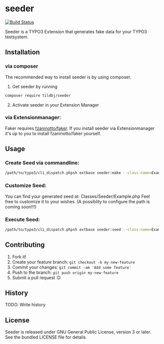 # seeder
[![Build Status](https://travis-ci.org/TildBJ/seeder.svg)](https://travis-ci.org/TildBJ/seeder)

Seeder is a TYPO3 Extension that generates fake data for your TYPO3 testsystem.

## Installation

### via composer

The recommended way to install seeder is by using composer.
1. Get seeder by running
```sh
composer require tildbj/seeder
```
2. Activate seeder in your Extension Manager

### via Extensionmanager:

Faker requires [fzaninotto/faker](https://packagist.org/packages/fzaninotto/faker).
If you install seeder via Extensionmanager it's up to you to install fzaninotto/faker yourself.

## Usage

### Create Seed via commandline:

```sh
/path/to/typo3/cli_dispatch.phpsh extbase seeder:make --class-name=Example --table-name=tx_myextension_domain_model_mymodel
```

### Customize Seed:

You can find your generated seed at: Classes/Seeder/Example.php
Feel free to customize it to your wishes. (A possiblity to configure the path is coming soon!!!)

### Execute Seed:

```sh
/path/to/typo3/cli_dispatch.phpsh extbase seeder:seed --class-name=Example
```

## Contributing

1. Fork it!
2. Create your feature branch: `git checkout -b my-new-feature`
3. Commit your changes: `git commit -am 'Add some feature'`
4. Push to the branch: `git push origin my-new-feature`
5. Submit a pull request :D

## History

TODO: Write history

## License

Seeder is released under GNU General Public License, version 3 or later. See the bundled LICENSE file for details.